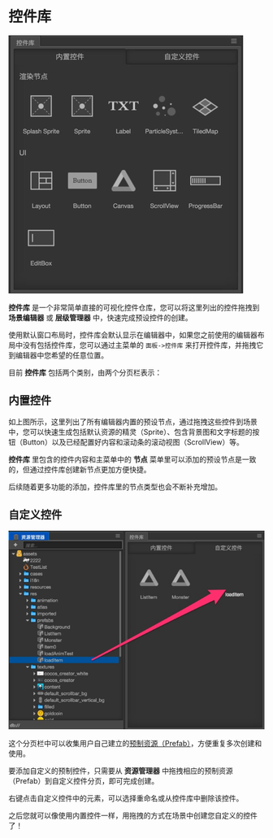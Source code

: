 # 控件库

![node-library](../index/node-library.jpg)

**控件库** 是一个非常简单直接的可视化控件仓库，您可以将这里列出的控件拖拽到 **场景编辑器** 或 **层级管理器** 中，快速完成预设控件的创建。

使用默认窗口布局时，控件库会默认显示在编辑器中，如果您之前使用的编辑器布局中没有包括控件库，您可以通过主菜单的 `面板->控件库` 来打开控件库，并拖拽它到编辑器中您希望的任意位置。

目前 **控件库** 包括两个类别，由两个分页栏表示：

## 内置控件

如上图所示，这里列出了所有编辑器内置的预设节点，通过拖拽这些控件到场景中，您可以快速生成包括默认资源的精灵（Sprite）、包含背景图和文字标题的按钮（Button）以及已经配置好内容和滚动条的滚动视图（ScrollView）等。

**控件库** 里包含的控件内容和主菜单中的 **节点** 菜单里可以添加的预设节点是一致的，但通过控件库创建新节点更加方便快捷。

后续随着更多功能的添加，控件库里的节点类型也会不断补充增加。

## 自定义控件

![custom](node-library/custom-prefab.jpg)

这个分页栏中可以收集用户自己建立的[预制资源（Prefab）](../../asset-workflow/prefab.md)，方便重复多次创建和使用。

要添加自定义的预制控件，只需要从 **资源管理器** 中拖拽相应的预制资源（Prefab）到自定义控件分页，即可完成创建。

右键点击自定义控件中的元素，可以选择重命名或从控件库中删除该控件。

之后您就可以像使用内置控件一样，用拖拽的方式在场景中创建您自定义的控件了！